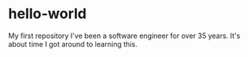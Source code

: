 # hello-world
My first repository
I've been a software engineer for over 35 years. 
It's about time I got around to learning this.
